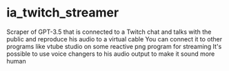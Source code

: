 # ia_twitch_streamer
Scraper of GPT-3.5 that is connected to a Twitch chat and talks with the public and reproduce his audio to a virtual cable
You can connect it to other programs like vtube studio on some reactive png program for streaming
It's possible to use voice changers to his audio output to make it sound more human
